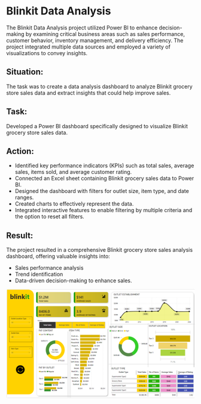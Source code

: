 # Blinkit Data Analysis

The Blinkit Data Analysis project utilized Power BI to enhance decision-making by examining critical business areas such as sales performance, customer behavior, inventory management, and delivery efficiency. The project integrated multiple data sources and employed a variety of visualizations to convey insights.

## Situation:
The task was to create a data analysis dashboard to analyze Blinkit grocery store sales data and extract insights that could help improve sales.

## Task:
Developed a Power BI dashboard specifically designed to visualize Blinkit grocery store sales data.

## Action:
- Identified key performance indicators (KPIs) such as total sales, average sales, items sold, and average customer rating.
- Connected an Excel sheet containing Blinkit grocery sales data to Power BI.
- Designed the dashboard with filters for outlet size, item type, and date ranges.
- Created charts to effectively represent the data.
- Integrated interactive features to enable filtering by multiple criteria and the option to reset all filters.

## Result:
The project resulted in a comprehensive Blinkit grocery store sales analysis dashboard, offering valuable insights into:
- Sales performance analysis
- Trend identification
- Data-driven decision-making to enhance sales.

![image alt](https://github.com/manikantancodes/Blinkit-Data-Analysis/blob/63673f0b8a9e1de2f803871b288e7ebde8159742/Dashboard-Image.jpg)
